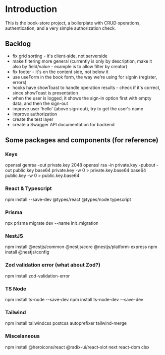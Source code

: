 # Introduction
This is the book-store project, a boilerplate with CRUD operations, authentication, and a very simple authorization check.

## Backlog
- fix grid sorting - it's client-side, not serverside
- make filtering more general (currently is only by description, make it also by field/value - example is to allow filter by creator)
- fix footer - it's on the content side, not below it
- use useForm in the book form, the way we're using for signin (register, errors)
- hooks have showToast to handle operation results - check if it's correct, since showToast is presentation
- when the user is logged, it shows the sign-in option first with empty data, and then the sign-out
- improve user 'hello' (above sign-out), try to get the user's name 
- improve authorization
- create the test layer
- create a Swagger API documentation for backend

## Some packages and components (for reference)

### Keys
openssl genrsa -out private.key 2048
openssl rsa -in private.key -pubout -out public.key
base64 private.key -w 0 > private.key.base64
base64 public.key -w 0 > public.key.base64

### React & Typescript
npm install --save-dev @types/react @types/node typescript

### Prisma
npx prisma migrate dev --name init_migration

### NestJS
npm install @nestjs/common @nestjs/core @nestjs/platform-express
npm install @nestjs/config

### Zod validation error (what about Zod?)
npm install zod-validation-error

### TS Node
npm install ts-node --save-dev
npm install ts-node-dev --save-dev

### Tailwind
npm install tailwindcss postcss autoprefixer tailwind-merge

### Miscelaneous
npm install @heroicons/react @radix-ui/react-slot next react-dom clsx

